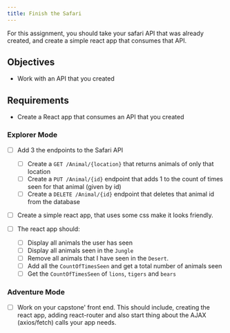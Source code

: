 ```yaml
---
title: Finish the Safari
---
```


For this assignment, you should take your safari API that was already created, and create a simple react app that consumes that API.

## Objectives

- Work with an API that you created

## Requirements

- Create a React app that consumes an API that you created

### Explorer Mode

- [ ] Add 3 the endpoints to the Safari API

  - [ ] Create a `GET /Animal/{location}` that returns animals of only that location
  - [ ] Create a `PUT /Animal/{id}` endpoint that adds 1 to the count of times seen for that animal (given by id)
  - [ ] Create a `DELETE /Animal/{id}` endpoint that deletes that animal id from the database

- [ ] Create a simple react app, that uses some css make it looks friendly.
- [ ] The react app should:
  - [ ] Display all animals the user has seen
  - [ ] Display all animals seen in the `Jungle`
  - [ ] Remove all animals that I have seen in the `Desert`.
  - [ ] Add all the `CountOfTimesSeen` and get a total number of animals seen
  - [ ] Get the `CountOfTimesSeen` of `lions`, `tigers` and `bears`

### Adventure Mode

- [ ] Work on your capstone' front end. This should include, creating the react app, adding react-router and also start thing about the AJAX (axios/fetch) calls your app needs.
